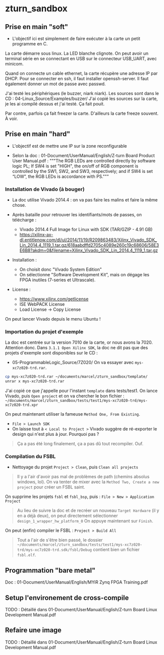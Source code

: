 # zturn_sandbox
## Prise en main "soft"
* L'objectif ici est simplement de faire exécuter à la carte un petit programme en C.

La carte démarre sous linux. La LED blanche clignote.
On peut avoir un terminal série en se connectant en USB sur le connecteur USB_UART, avec minicom.

Quand on connecte un cable ethernet, la carte récupère une adresse IP par DHCP. 
Pour se connecter en ssh, il faut installer openssh-server.
Il faut également donner un mot de passe avec passwd.

J'ai testé les périphériques (le buzzer, niark niark).
Les sources sont dans le CD : 04-Linux_Source/Examples/buzzer/
J'ai copié les sources sur la carte, je les ai compilé dessus et j'ai testé.
Ça fait pouit.

Par contre, parfois ça fait freezer la carte.
D'ailleurs la carte freeze souvent. À voir.

## Prise en main "hard"
* L'objectif est de mettre une IP sur la zone reconfigurable

* Selon la doc : 01-Document/UserManual/English/Z-turn Board Product User Manual.pdf : 
"""The RGB LEDs are controlled directly by software logic PL; If SW4 is set "HIGH",
the on/off of RGB component is controlled by the SW1, SW2, and SW3, respectively;
and if SW4 is set “LOW”, the RGB LEDs is accordance with PS."""

### Installation de Vivado (à bouger)
* La doc utilise Vivado 2014.4 : on va pas faire les malins et faire la même chose.
* Après bataille pour retrouver les identifiants/mots de passes, on télécharge :
	* Vivado 2014.4 Full Image for Linux with SDK (TAR/GZIP - 4.91 GB) 
	* https://xilinx-ax-dl.entitlenow.com/dl/ul/2014/11/19/R209863483/Xilinx_Vivado_SDK_Lin_2014.4_1119_1.tar.gz/618aabdffd2705c4089e260c19c68606/58E3E6B8?akdm=0&filename=Xilinx_Vivado_SDK_Lin_2014.4_1119_1.tar.gz

* Installation :
	* On choisit donc "Vivado System Edition"
	* On sélectionne "Software Development Kit", mais on dégage les FPGA inutiles (7-series et Ultrascale).

* License :
	* https://www.xilinx.com/getlicense
	* ISE WebPACK License
	* Load License -> Copy License

On peut lancer Vivado depuis le menu Ubuntu !

### Importation du projet d'exemple
La doc est centrée sur la version 7010 de la carte, or nous avons la 7020. Attention donc.
Dans `3.1.1 Open Xilinx SDK`, la doc ne dit pas que des projets d'exemple sont disponibles sur le CD :
* 05-ProgrammableLogic_Source/7Z020/
On va essayer avec `mys-xc7z020-trd.rar`.
```bash
cp mys-xc7z020-trd.rar ~/documents/marcel/zturn_sandbox/template/
unrar x mys-xc7z020-trd.rar
```
J'ai copié ce que j'appelle pour l'instant `template` dans tests/test1.
On lance Vivado, puis `Open project` et on va chercher le bon fichier : 
`~/documents/marcel/zturn_sandbox/tests/test1/mys-xc7z020-trd/mys-xc7z020-trd.xpr`

On peut maintenant utiliser la fameuse `Method One, From Existing`.
* `File > Launch SDK`
* On laisse tout à `< Local to Project >`
Vivado suggère de ré-exporter le design qui n'est plus à jour. Pourquoi pas ?
> Ça a pas été long finalement, ça a pas dû tout recompiler. Ouf.

### Compilation du FSBL
* Nettoyage du projet
`Project > Clean`, puis `Clean all projects`
> Il y a l'air d'avoir pas mal de problèmes de path (chemins absolus windows, lol).
> On va tenter de mixer avec la `Method Two, Create a new project` pour créer un FSBL saint.

On supprime les projets `fsbl` et `fsbl_bsp`, puis : 
`File > New > Application Project`
> Au lieu de suivre la doc et de recréer un nouveau `Target Hardware` (il y en a déjà deux), on peut directement sélectionner `design_1_wrapper_hw_platform_0`
On appuye maintenant sur `Finish`.

On peut (enfin) compiler le FSBL :
`Project > Build All`
> Tout a l'air de s'être bien passé, le dossier 
> `~/documents/marcel/zturn_sandbox/tests/test1/mys-xc7z020-trd/mys-xc7z020-trd.sdk/fsbl/Debug`
> contient bien un fichier `fsbl.elf`.

## Programmation "bare metal"
Doc : 01-Document/UserManual/English/MYiR Zynq FPGA Training.pdf

## Setup l'environement de cross-compile
TODO : Détaillé dans 01-Document/UserManual/English/Z-turn Board Linux Development Manual.pdf

## Refaire une image 
TODO : Détaillé dans 01-Document/UserManual/English/Z-turn Board Linux Development Manual.pdf


